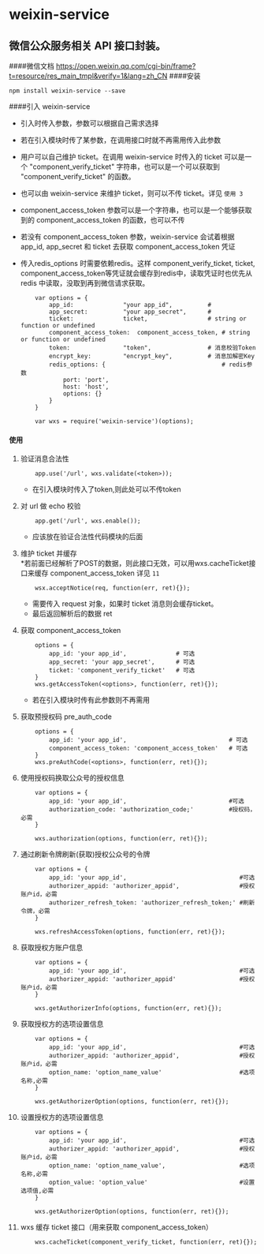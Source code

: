 # weixin-service
微信公众服务相关 API 接口封装。
---
####微信文档
<a href="https://open.weixin.qq.com/cgi-bin/frame?t=resource/res_main_tmpl&verify=1&lang=zh_CN" target='_blank'>https://open.weixin.qq.com/cgi-bin/frame?t=resource/res_main_tmpl&verify=1&lang=zh_CN</a>
####安装
```
npm install weixin-service --save
```

####引入 weixin-service
* 引入时传入参数，参数可以根据自己需求选择
* 若在引入模块时传了某参数，在调用接口时就不再需用传入此参数
* 用户可以自己维护 ticket。在调用 weixin-service 时传入的 ticket 可以是一个 "component_verify_ticket" 字符串，也可以是一个可以获取到 "component_verify_ticket" 的函数。
* 也可以由 weixin-service 来维护 ticket，则可以不传 ticket。详见 `使用 3`
* component_access_token 参数可以是一个字符串，也可以是一个能够获取到的 component_access_token 的函数，也可以不传
* 若没有 component_access_token 参数，weixin-service 会试着根据 app_id, app_secret 和 ticket 去获取 component_access_token 凭证
* 传入redis_options 时需要依赖redis。这样 component_verify_ticket, ticket, component_access_token等凭证就会缓存到redis中，读取凭证时也优先从 redis 中读取，没取到再到微信请求获取。  

	```
		var options = {
			app_id:        		 "your app_id",          # 
			app_secret:    		 "your app_secret",      # 
			ticket:        		 ticket,                 # string or function or undefined 
			component_access_token:  component_access_token, # string or function or undefined
			token:         		 "token",                # 消息校验Token
			encrypt_key:   		 "encrypt_key",          # 消息加解密Key
			redis_options: {                    	         # redis参数
				port: 'port',
				host: 'host',
				options: {}
			}
		}
		
		var wxs = require('weixin-service')(options);
	```
	
#### 使用

1. 验证消息合法性

	```
		app.use('/url', wxs.validate(<token>));
	```
	* 在引入模块时传入了token,则此处可以不传token

2. 对 url 做 echo 校验  

	```
		app.get('/url', wxs.enable());
	```
	* 应该放在验证合法性代码模块的后面
3. 维护 ticket 并缓存  
   *若前面已经解析了POST的数据，则此接口无效，可以用wxs.cacheTicket接口来缓存 component_access_token 详见 `11`

	```
		wsx.acceptNotice(req, function(err, ret){});
	```
	* 需要传入 request 对象，如果时 ticket 消息则会缓存ticket。
	* 最后返回解析后的数据 ret
	
4. 获取 component_access_token
	
	```
		options = {
			app_id: 'your app_id',              # 可选
			app_secret: 'your app_secret',      # 可选
			ticket: 'component_verify_ticket'   # 可选
		}
		wxs.getAccessToken(<options>, function(err, ret){});
	```
	* 若在引入模块时传有此参数则不再需用
	
5. 获取预授权码 pre_auth_code

	```
		options = {
			app_id: 'your app_id',                             # 可选
			component_access_token: 'component_access_token'   # 可选
		}
		wxs.preAuthCode(<options>, function(err, ret){});
	```
6. 使用授权码换取公众号的授权信息

	```
		var options = {
			app_id: 'your app_id',                             #可选
			authorization_code: 'authorization_code;'          #授权码，必需
		}
		
		wxs.authorization(options, function(err, ret){});
	```
	
7. 通过刷新令牌刷新(获取)授权公众号的令牌

	```
		var options = {
			app_id: 'your app_id',                                #可选
			authorizer_appid: 'authorizer_appid',                 #授权账户id，必需
			authorizer_refresh_token: 'authorizer_refresh_token;' #刷新令牌，必需
		}
		
		wxs.refreshAccessToken(options, function(err, ret){});
	```

8. 获取授权方账户信息

	```
		var options = {
			app_id: 'your app_id',                                #可选
			authorizer_appid: 'authorizer_appid'                  #授权账户id，必需
		}
		
		wxs.getAuthorizerInfo(options, function(err, ret){});
	```
9. 获取授权方的选项设置信息

	```
		var options = {
			app_id: 'your app_id',                                #可选
			authorizer_appid: 'authorizer_appid',                 #授权账户id，必需
			option_name: 'option_name_value'                      #选项名称,必需
		}
		
		wxs.getAuthorizerOption(options, function(err, ret){});
	```
10. 设置授权方的选项设置信息

	```
		var options = {
			app_id: 'your app_id',                                #可选
			authorizer_appid: 'authorizer_appid',                 #授权账户id，必需
			option_name: 'option_name_value',                     #选项名称,必需
			option_value: 'option_value'                          #设置选项值,必需
		}
		
		wxs.getAuthorizerOption(options, function(err, ret){});
	```
11. wxs 缓存 ticket 接口（用来获取 component_access_token）
	
	```
		wxs.cacheTicket(component_verify_ticket, function(err, ret){});
		
	```
